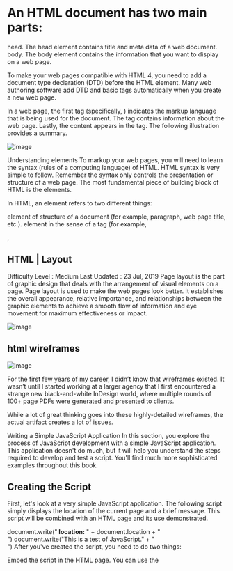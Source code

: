 # An HTML document has two main parts:

head. The head element contains title and meta data of a web document.
body. The body element contains the information that you want to display on a web page.

To make your web pages compatible with HTML 4, you need to add a document type declaration (DTD) before the HTML element. Many web authoring software add DTD and basic tags automatically when you create a new web page.

In a web page, the first tag (specifically, <html>) indicates the markup language that is being used for the document. The <head> tag contains information about the web page. Lastly, the content appears in the <body> tag. The following illustration provides a summary.

![image](https://letzcode.in/learn/html/Chapters/images/img1.png)

Understanding elements
To markup your web pages, you will need to learn the syntax (rules of a computing language) of HTML. HTML syntax is very simple to follow. Remember the syntax only controls the presentation or structure of a web page. The most fundamental piece of building block of HTML is the elements.

In HTML, an element refers to two different things:

element of structure of a document (for example, paragraph, web page title, etc.).
element in the sense of a tag (for example, <p>, <title>)
Because of the different meanings of the word "element", it can be confusing what the word "element" means in a particular context. The following discussion may help you to understand the differences in the meaning. When we talk about the element in the sense of element of structure of a document, we are referring to the structure of the document; for example, document's header information (head), title, body, etc. When, however, we use the word element to refer to a tag, we are talking about a specific HTML instruction that uses angled brackets like: <>. As the following table shows,

Examples of elements of structure of a document
head	body	p
Examples of elements as tags
<head>	<body>	<p>
an element becomes a tag when we use the angled brackets around it. To create a web page, we use tags. A tag instructs the browser what specific instruction to execute. Assume in your web page you want to emphasize some text as bold. To do this, HTML requires three pieces of information from you:

The <b>World Wide Web Consortium</b> (W3C) is a rule-making body for the Web.
Most elements in HTML have three parts: start tag, content, and end tag. The start tag is simply the element name surrounded by the angled brackets such as <b>, <body>, and <p>. The end tag is a element name surrounded by </ and > such as </b>, </body>, and </p>. In other words, an end tag simply has the forward slash (/) before the element name. So if you open (start) a tag with <i>, you will close (end) it with </i>.


## Understanding attributes

![image](https://s3.ap-south-1.amazonaws.com/s3.studytonight.com/tutorials/uploads/pictures/1589352735-1.png)

In HTML, elements (or tags) have attributes or properties. As an HTML writer, attributes allow you to add extra instruction to your tags. Because each tag has its own unique attributes, you have to learn which attribute(s) belongs which tag. (See the attributes reference table for details.) Any attribute cannot be just applied to any tag. Think of attributes as options. As such, options can only be applied to tags if the tags offer those options. If you incorrectly apply an option to a tag, the browser is likely to ignore that option.

An attribute has two parts: attribute name and attribute value. Because of these two-parts, they are also referred to as pairs. The attribute name identifies (or defines) what special instruction you want to add to a particular tag. The attribute value, on the other hand, indicates (usually predefined) option for that attribute. So if you are going to use an attribute, you will need to have value for that attribute. Let's go over the actual HTML.

The following shows the HTML code for the top paragraph:

<p align="right">This is my paragraph. Normally, text and other object on a web page are left-aligned. Because this paragraph has an extra instruction (align="right") to start this particular paragraph from the right, the paragraph is right-aligned.</p>
We stated earlier that an attribute adds an extra instruction to a tag. When does this extra instruction stop executing (or finish applying value of the attribute)? This is an important question because many times you will have nested tags and it may not be clear to you when the instruction will stop. The answer is that the instruction stops once the browser encounters the corresponding ending tag for the tag that contains the attribute. In our example, any text outside of this paragraph tag will be unaffected (specifically will not be right-aligned) because we apply the attribute to just one <p> tag.

## DOCTYPES
![image](https://www.seobility.net/en/wiki/images/a/a6/HTML-Doctype.png)

DOCTYPE must be used to tell a browser which version of HTML the page is using.
DOCTYPE can also help the browser to render a page correctly.

HTML5

<!DOCTYPE html>
HTML4

<!DOCTYPE html PUBLIC "-//W3C//DTD HTML 4.01 Transitional//EN" "http://www.w3.org/TR/html4/loose.dtd">
Transitional XHTML 1.0

<!DOCTYPE html PUBLIC "-//W3C//DTD XHTML 1.0 Transitional//EN" "http://www.w3.org/TR/xhtml1/DTD/xhtml1-transitional.dtd">
Strict XHTML 1.0

<!DOCTYPE html PUBLIC "-//W3C//DTD XHTML 1.0 Strict//EN" "http://www.w3.org/TR/xhtml1/DTD/xhtml1-strict.dtd">
XML Declaration

<?xml version="1.0" ?>
## Comment

    <!--Comment--> is used to add comments in the code.  

## Id & Class
attribute id is used to uniquely identify the element from other elemnts on the page. In additional, it can be styled differently than any other instance of the same element by CSS.
attribute class is used to identify several elements from other elements on the page.
    <!-- both have the properties of the class named importance -->
<p class="important">For a one-year period from November 2010, the Marugame Genichiro-Inokuma Museum of Contemporary Art (MIMOCA) will host a cycle of four Hiroshi Sugimoto exhibitions.</p>
<p>Each will showcase works by the artist thematically contextualized under the headings "Science," "Architecture," "History" and "Religion" so as to present a comprehensive panorama of the artist's oeuvre.</p>
<p class="important admittance">Hours: 10:00 – 18:00 (No admittance after 17:30)</p>
## Block & Inline Elements
Block Elements means that the element will appear to start a new line like <h1>, <p>, <u1> and <li>.
Inline Elements means that the element will appear to continue on the same line like <em>, <b> and <img>.
##  Grouping
<div> allows you to group a set of elements together in one block-level box.
<span> acts like an inline equivalent of the <div> and is used to contain a section of text, or to contain a number of inline elements.
## IFrames
<iframe> is used to cut a little window in your page and see another page on this window.
attributes scrolling is only supported in HTML4 and XHTML, for indicating whether the iframe should have scrollbars or not.
attributes frameborder is only supported in HMTL4 and XHTML, for indicating whether the frame should have a border or not.
attributes seamless is come in HTML5, for indicating that scrollbars is not desired in the iframe.
<iframe width="450" height="350" src="http://maps.google.co.uk/maps?q=moma+new+york&amp;output=embed">
</iframe>

![image](https://raw.githubusercontent.com/aleen42/PersonalWiki/docs/Programming/HTML/extra_markup/iframe.png)

## Information about the page
<meta> lives inside `<head> to contain information about the page.
attribute name is set as 'description' to contain the description of the page.
attribute name is set as 'keywords' to contain a list of keywords of the page.
attribute name is set as 'robots' to indicate whether search engines should add this page to their search results or not.
attribute httl-equiv is set as 'author' to define the author of the web page.
attribute httl-equiv is set as 'pragma' to prevent the browser from caching the page.
attribute httl-equiv is set as 'expires' to indicate when the page should expire and no longer be cached.
<head>
    <title>Information About Your Pages</title>
    <meta name="description" content="An Essay on Installation Art" />
    <meta name="keywords" content="installation, art, opinion" />
    <meta name="robots" content="nofollow" />
    <meta http-equiv="author" content="Jon Duckett" />
    <meta http-equiv="pragma" content="no-cache" />
    <meta http-equiv="expires" content="Fri, 04 Apr 2014 23:59:59 GMT" />
</head>

## HTML | Layout
Difficulty Level : Medium
Last Updated : 23 Jul, 2019
Page layout is the part of graphic design that deals with the arrangement of visual elements on a page. Page layout is used to make the web pages look better. It establishes the overall appearance, relative importance, and relationships between the graphic elements to achieve a smooth flow of information and eye movement for maximum effectiveness or impact.

![image](https://media.geeksforgeeks.org/wp-content/uploads/layout.png)

## html wireframes
![image](https://cronuts.digital/wp-content/uploads/2018/09/wireframe-CROnuts-1024x635.png)

For the first few years of my career, I didn’t know that wireframes existed. It wasn’t until I started working at a larger agency that I first encountered a strange new black-and-white InDesign world, where multiple rounds of 100+ page PDFs were generated and presented to clients.

While a lot of great thinking goes into these highly-detailed wireframes, the actual artifact creates a lot of issues.

Writing a Simple JavaScript Application
In this section, you explore the process of JavaScript development with a simple JavaScript application. This application doesn't do much, but it will help you understand the steps required to develop and test a script. You'll find much more sophisticated examples throughout this book.

## Creating the Script
First, let's look at a very simple JavaScript application. The following script simply displays the location of the current page and a brief message. This script will be combined with an HTML page and its use demonstrated.

document.write("<B> location: </B>" + document.location + "<br>")
document.write("This is a test of JavaScript." + "<br>")
After you've created the script, you need to do two things:

Embed the script in the HTML page. You can use the <SCRIPT> tag to do this, or use an event handler.
Test the script by viewing the document with Netscape.
Embedding the Script in an HTML Page
There are two ways to embed a JavaScript script in your HTML page. Each has its advantages and disadvantages. In a complex JavaScript application, you'll end up using both of these methods several times.

Using the <SCRIPT> tag
The simplest method of including a JavaScript script in an HTML page is to use the <SCRIPT> tag, as described earlier in this chapter. This tag is usually used as a container, and the script is included directly after it. Listing 1.3 adds the necessary opening and closing <SCRIPT> tags to the script:

## Listing 1.3. A simple example of the <SCRIPT> tag.
    <!-- <SCRIPT language=JAVASCRIPT>
    document.write("<B> location: </B>" + document.location + "<br>")
    document.write("This is a test of JavaScript." + "<br>")
    </SCRIPT> -->
Notice the strange syntax. The extra brackets and exclamation marks indicate a comment; the entire script is marked as a comment so that older browsers will not attempt to display it. JavaScript-aware browsers will execute it correctly.

If you use this method within the body of a Web page, the script will be executed immediately when the page loads, and the output of the script will be included at that point in the page. You can also use the <SCRIPT> tag within the header of a page to prevent it from executing immediately. This can be useful for subroutines that you will call later.

## Creating an Event Handler
An alternate approach is to use an event handler to perform a script when a certain event occurs. This is best used when you want to act on the press of a button or the entry of a field.

Rather than use the <SCRIPT> tag, an event handler is inserted as an attribute to an HTML tag. Tags that support event handlers include <LINK>, <IMG>, and the form element tags.

As a basic example of an event handler, here's a common use for JavaScript: creating a back button in a page that performs just like the browser's back button. You can easily accomplish this with an event handler, as in Listing 1.4.

Listing 1.4. A simple JavaScript event handler.
<INPUT TYPE="button" VALUE="Back!" onClick="history.go(-1); return true;">
This defines a button with an event handler. The event handler is defined as an attribute of the <INPUT> tag. The attribute name is the event name-in this case, onClick. This is an event that occurs when the user clicks the mouse on an object.

In this example, a button is used to send the user back to the previous page. You could also use this technique with an image, or a simple link to the word "back!".
Note
Because an event handler is inserted between double quotation marks, be sure to use single quotation marks to delimit any strings within the event handler.

## Viewing Your Script's Output
The main tool you'll use to view the script's output is a Web browser. Currently, you should use Netscape to view the output, but other browsers may support JavaScript in the future. There's nothing special you need to do to view a script's output-just load the Web page that contains the script. You can even test JavaScript on your local computer, without uploading anything to the Web server.

## Questions:

### Q1. Name an element which doesn't have a closing tag.
### Q2. What does HTML stand for?
### Q3. The content of the web (such as your pictures, text, links) will show up here. 
### Q4. Which of the following is the largest heading? 
### Q5. The following tag will show a bulleted list